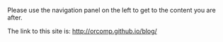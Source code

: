 Please use the navigation panel on the left to get to the content you are after.

The link to this site is: http://orcomp.github.io/blog/